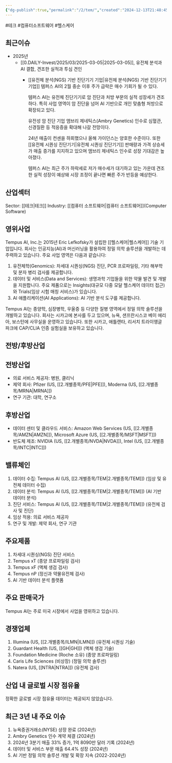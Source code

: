 ```yaml
---
{"dg-publish":true,"permalink":"/2/tem/","created":"2024-12-13T21:48:45.734+09:00","updated":"2025-06-03T20:06:01.559+09:00"}
---
```


#테크 #컴퓨터소프트웨어 #헬스케어 


##  최근이슈

- 2025년
	- [[0.DAILY-Invest/2025/03/2025-03-05\|2025-03-05]], 유전체 분석과 AI 결합, 견조한 실적과 투심 견인
		- [[유전체 분석(NGS) 기반 진단기기 기업\|유전체 분석(NGS) 기반 진단기기 기업]] 템퍼스 AI의 2월 중순 이후 주가 급락은 매수 기회가 될 수 있다. 
		  
		  템퍼스 AI는 유전체 진단기기로 암 진단과 처방 부문의 실적 성장세가 견조하다. 특히 사업 영역이 암 진단을 넘어 AI 기반으로 개인 맞춤형 처방으로 확장되고 있다. 
		  
		  유전성 암 진단 기업 앰브리 제네틱스(Ambry Genetics) 인수로 심혈관, 신경질환 등 적응증을 확대해 나갈 전망이다. 
		  
		  24년 매출이 컨센을 하회했으나 올해 가이던스는 양호한 수준이다. 또한 [[유전체 시퀀싱 진단기기\|유전체 시퀀싱 진단기기]] 판매량과 가격 상승세가 매출 증가를 지지하고 있으며 앰브리 제네틱스 인수로 성장 기대감은 높아졌다. 
		  
		  템퍼스 AI는 최근 주가 하락세로 저가 매수세가 대기하고 있는 가운데 견조한 실적 성장이 예상돼 시장 조정이 끝나면 빠른 주가 반등을 예상한다.



## 산업섹터

Sector: [[테크\|테크]]
Industry: [[컴퓨터 소프트웨어\|컴퓨터 소프트웨어]](Computer Software)

## 영위사업

Tempus AI, Inc.는 2015년 Eric Lefkofsky가 설립한 [[헬스케어\|헬스케어]] 기술 기업입니다. 회사는 인공지능(AI)과 머신러닝을 활용하여 정밀 의학 솔루션을 개발하는 데 주력하고 있습니다. 주요 사업 영역은 다음과 같습니다:

1. 유전체학(Genomics): 차세대 시퀀싱(NGS) 진단, PCR 프로파일링, 기타 해부학 및 분자 병리 검사를 제공합니다.
2. 데이터 및 서비스(Data and Services): 생명과학 기업들을 위한 약물 발견 및 개발을 지원합니다. 주요 제품으로는 Insights(대규모 다중 모달 헬스케어 데이터 접근)와 Trials(임상 시험 매칭 서비스)가 있습니다.
3. AI 애플리케이션(AI Applications): AI 기반 분석 도구를 제공합니다.

Tempus AI는 종양학, 심장병학, 우울증 등 다양한 질병 영역에서 정밀 의학 솔루션을 개발하고 있습니다. 회사는 시카고에 본사를 두고 있으며, 뉴욕, 샌프란시스코 베이 에리아, 보스턴에 사무실을 운영하고 있습니다. 또한 시카고, 애틀랜타, 리서치 트라이앵글 파크에 CAP/CLIA 인증 실험실을 보유하고 있습니다.

## 전방/후방산업

## 전방산업

- 의료 서비스 제공자: 병원, 클리닉
- 제약 회사: Pfizer (US, [[2.개별종목/PFE\|PFE]]), Moderna (US, [[2.개별종목/MRNA\|MRNA]])
- 연구 기관: 대학, 연구소

## 후방산업

- 데이터 센터 및 클라우드 서비스: Amazon Web Services (US, [[2.개별종목/AMZN\|AMZN]]), Microsoft Azure (US, [[2.개별종목/MSFT\|MSFT]])
- 반도체 제조: NVIDIA (US, [[2.개별종목/NVDA\|NVDA]]), Intel (US, [[2.개별종목/INTC\|INTC]])

## 밸류체인

1. 데이터 수집: Tempus AI (US, [[2.개별종목/TEM\|2.개별종목/TEM]]) (임상 및 유전체 데이터 수집)
2. 데이터 분석: Tempus AI (US, [[2.개별종목/TEM\|2.개별종목/TEM]]) (AI 기반 데이터 분석)
3. 진단 서비스: Tempus AI (US, [[2.개별종목/TEM\|2.개별종목/TEM]]) (유전체 검사 및 진단)
4. 임상 적용: 의료 서비스 제공자
5. 연구 및 개발: 제약 회사, 연구 기관

## 주요제품

1. 차세대 시퀀싱(NGS) 진단 서비스
2. Tempus xT (종양 프로파일링 검사)
3. Tempus xF (액체 생검 검사)
4. Tempus nP (정신과 약물유전체 검사)
5. AI 기반 데이터 분석 플랫폼

## 주요 판매국가

Tempus AI는 주로 미국 시장에서 사업을 영위하고 있습니다.

## 경쟁업체

1. Illumina (US, [[2.개별종목/ILMN\|ILMN]]) (유전체 시퀀싱 기술)
2. Guardant Health (US, [[GH\|GH]]) (액체 생검 기술)
3. Foundation Medicine (Roche 소유) (종양 프로파일링)
4. Caris Life Sciences (비상장) (정밀 의학 솔루션)
5. Natera (US, [[NTRA\|NTRA]]) (유전체 검사)

## 산업 내 글로벌 시장 점유율

정확한 글로벌 시장 점유율 데이터는 제공되지 않았습니다.

## 최근 3년 내 주요 이슈

1. 뉴욕증권거래소(NYSE) 상장 완료 (2024년)
2. Ambry Genetics 인수 계약 체결 (2024년)
3. 2024년 3분기 매출 33% 증가, 1억 8090만 달러 기록 (2024년)
4. 데이터 및 서비스 부문 매출 64.4% 성장 (2024년)
5. AI 기반 정밀 의학 솔루션 개발 및 확장 지속 (2022-2024년)